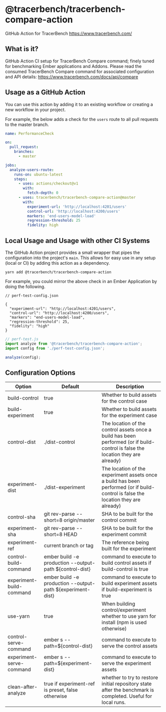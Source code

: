 # @tracerbench/tracerbench-compare-action

GitHub Action for TracerBench https://www.tracerbench.com/

## What is it?

GitHub Action CI setup for TracerBench Compare command; finely tuned for benchmarking Ember applications and Addons. Please read the consumed TracerBench Compare command for associated configuration and API details: https://www.tracerbench.com/docs/api/compare

## Usage as a GitHub Action

You can use this action by adding it to an existing workflow
 or creating a new workflow in your project.

For example, the below adds a check for the `users` route to all
 pull requests to the master branch.

```yml
name: PerformanceCheck

on:
  pull_request:
    branches:
      - master

jobs:
  analyze-users-route:
    runs-on: ubuntu-latest
    steps:
      - uses: actions/checkout@v1
        with:
          fetch-depth: 0
      - uses: tracerbench/tracerbench-compare-action@master
        with:
          experiment-url: 'http://localhost:4201/users'
          control-url: 'http://localhost:4200/users'
          markers: 'end-users-model-load'
          regression-threshold: 25
          fidelity: high
```

## Local Usage and Usage with other CI Systems

The GitHub Action project provides a small wrapper that pipes
 the configuration into the project's `main`. This allows for easy use in any 
 setup (local or CI) by adding this action as a dependency.

 ```cli
 yarn add @tracerbench/tracerbench-compare-action
 ```

For example, you could mirror the above check in an Ember Application by doing the following.

```jsonc
// perf-test-config.json

{
  "experiment-url": "http://localhost:4201/users",
  "control-url": "http://localhost:4200/users",
  "markers": "end-users-model-load",
  "regression-threshold": 25,
  "fidelity": "high"
}
```

```js
// perf-test.js
import analyze from '@tracerbench/tracerbench-compare-action';
import config from './perf-test-config.json';

analyze(config);
```

## Configuration Options

| Option | Default | Description |
| ------ | ------- | ----------- |
| build-control | true | Whether to build assets for the control case |
| build-experiment | true | Whether to build assets for the experiment case |
| control-dist | ./dist-control | The location of the control assets once a build has been performed (or if build-control is false the location they are already) |
| experiment-dist | ./dist-experiment | The location of the experiment assets once a build has been performed (or if build-control is false the location they are already) |
| control-sha | git rev-parse --short=8 origin/master | SHA to be built for the control commit |
| experiment-sha | git rev-parse --short=8 HEAD | SHA to be built for the experiment commit |
| experiment-ref | current branch or tag | The reference being built for the experiment |
| control-build-command | ember build -e production --output-path ${control-dist} | command to execute to build control assets if build-control is true
| experiment-build-command | ember build -e production --output-path ${experiment-dist} | command to execute to build experiment assets if build-experiment is true
| use-yarn | true | When building control/experiment whether to use yarn for install (npm is used otherwise) |
| control-serve-command | ember s --path=${control-dist} | command to execute to serve the control assets |
| experiment-serve-command | ember s --path=${experiment-dist} | command to execute to serve the experiment assets |
| clean-after-analyze | true if experiment-ref is preset, false otherwise | whether to try to restore initial repository state after the benchmark is completed. Useful for local runs. |
